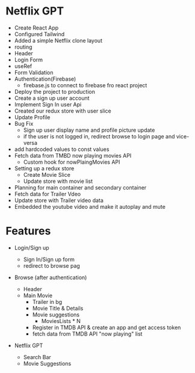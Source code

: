 # Netflix GPT

- Create React App
- Configured Tailwind
- Added a simple Netflix clone layout
- routing
- Header
- Login Form
- useRef
- Form Validation
- Authentication(Firebase)
    - firebase.js to connect to firebase fro react project
- Deploy the project to production
- Create a sign up user account
- Implement Sign In user Api
- Created our redux store with user slice
- Update Profile
- Bug Fix
    - Sign up user display name and profile picture update
    - if the user is not logged in, redirect browse to login page and vice-versa
- add hardcoded values to const values
- Fetch data from TMBD now playing movies API
    - Custom hook for nowPlaingMovies API
- Setting up a redux store
    - Create Movie Slice
    - Update store with movie list
- Planning for main container and secondary container
- Fetch data for Trailer Vdeo
- Update store with Trailer video data
- Embedded the youtube video and make it autoplay and mute

# Features

- Login/Sign up
    - Sign In/Sign up form
    - redirect to browse pag

- Browse (after authentication)
    - Header
    - Main Movie
        - Trailer in bg
        - Movie Title & Details
        - Movie suggestions
            - MoviesLists * N
        - Register in TMDB API & create an app and get access token
        - fetch data from TMDB API "now playing" list
    
- Netflix GPT
    - Search Bar
    - Movie Suggestions
